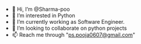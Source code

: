- 👋 Hi, I’m @Sharma-poo
- 👀 I’m interested in Python 
- 🌱 I’m currently working as Software Engineer.
- 💞️ I’m looking to collaborate on python projects
- 📫 Reach me through "ps.pooja0607@gmail.com"

<!---
Sharma-poo/Sharma-poo is a ✨ special ✨ repository because its `README.md` (this file) appears on your GitHub profile.
You can click the Preview link to take a look at your changes.
--->

